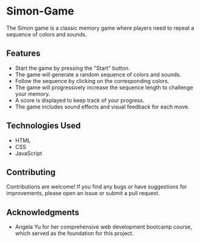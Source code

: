 # Simon-Game
The Simon game is a classic memory game where players need to repeat a sequence of colors and sounds.

## Features

- Start the game by pressing the "Start" button.
- The game will generate a random sequence of colors and sounds.
- Follow the sequence by clicking on the corresponding colors.
- The game will progressively increase the sequence length to challenge your memory.
- A score is displayed to keep track of your progress.
- The game includes sound effects and visual feedback for each move.

## Technologies Used

- HTML
- CSS
- JavaScript

## Contributing

Contributions are welcome! If you find any bugs or have suggestions for improvements, please open an issue or submit a pull request.

## Acknowledgments

- Angela Yu for her comprehensive web development bootcamp course, which served as the foundation for this project.

